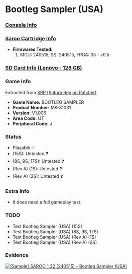 # Bootleg Sampler (USA)

### [Console Info](../../../../../Info/Consoles/VA13/README.md)

### [Saroo Cartridge Info](../../../../../Info/Cartridges/RetroGameParadiseStore/1.32F/README.md)

- <b>Firmwares Tested:</b>
  1. MCU: 240515, SS: 240515, FPGA: 05 - v0.5

### [SD Card Info (Lenovo - 128 GB)](../../../../../Info/SdCards/Lenovo/128GB/fat32/README.md)

### Game Info

Extracted from [SRP (Saturn Region Patcher)](https://segaxtreme.net/resources/saturn-region-patcher.81/download).

- <b>Game Name:</b> BOOTLEG SAMPLER
- <b>Product Number:</b> MK-81031
- <b>Version:</b> V1.006
- <b>Area Code:</b> UT
- <b>Peripheral Code:</b> J

### Status

- Playable :white_check_mark:
- (15S): Untested :question:
- (8S, 9S, 17S): Untested :question:
- (Rev A) (1S): Untested :question:
- (Rev A) (2S): Untested :question:

### Extra Info

- It does need a full gameplay test.

### TODO

- Test Bootleg Sampler (USA) (15S)
- Test Bootleg Sampler (USA) (8S, 9S, 17S)
- Test Bootleg Sampler (USA) (Rev A) (1S)
- Test Bootleg Sampler (USA) (Rev A) (2S)

### Evidence

[![[Sample] SAROO 1.32 (240515) - Bootleg Sampler (USA)](https://img.youtube.com/vi/KKvz7KLcaNA/0.jpg)](https://www.youtube.com/watch?v=KKvz7KLcaNA)
